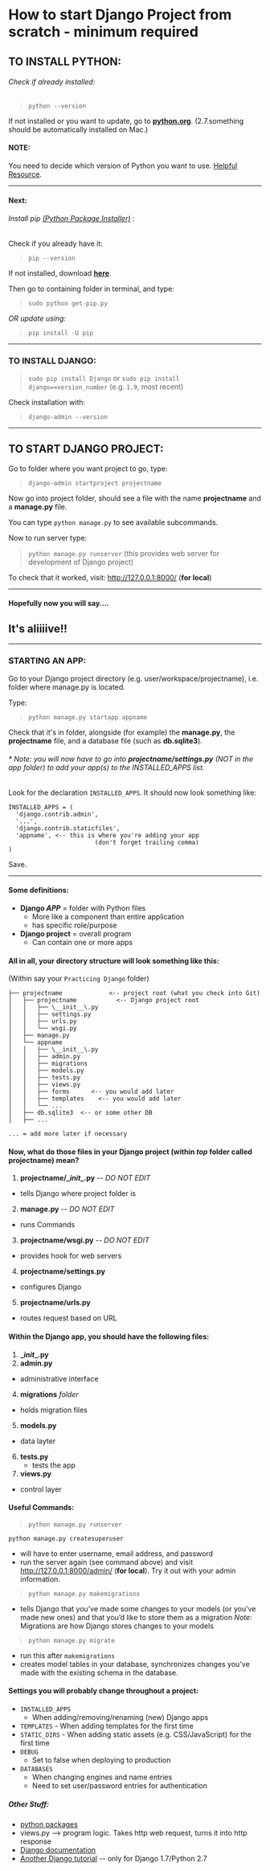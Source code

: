 # How to start Django Project from scratch - minimum required
## TO INSTALL PYTHON:
###### Check if already installed:
>`python --version`

If not installed or you want to update, go to **[python.org](https://www.python.org/downloads/)**. (2.7.something should be automatically installed on Mac.)

#### NOTE:
You need to decide which version of Python you want to use. [Helpful Resource](https://wiki.python.org/moin/Python2orPython3).

***

#### Next:
###### Install pip *[(Python Package Installer)](https://pip.pypa.io/en/stable/)* :
Check if you already have it:
>`pip --version`

If not installed, download **[here](https://pip.pypa.io/en/stable/installing/#installing-with-get-pip-py/)**.

Then go to containing folder in terminal, and type:
>`sudo python get-pip.py`

*OR update using:*
>`pip install -U pip`

***
### TO INSTALL DJANGO:
>`sudo pip install Django`  or `sudo pip install django==version_number` (e.g. `1.9`, most recent)

Check installation with:
>`django-admin --version`

***
## TO START DJANGO PROJECT:
Go to folder where you want project to go, type:

>`django-admin startproject projectname`

Now go into project folder, should see a file with the name **projectname** and a **manage.py** file.

You can type `python manage.py` to see available subcommands.

Now to run server type:
>`python manage.py runserver` (this provides web server for development of Django project)

To check that it worked, visit: http://127.0.0.1:8000/ (**for local**)

___
#### Hopefully now you will say....
## It's aliiiive!!
___

### STARTING AN APP:
Go to your Django project directory (e.g. user/workspace/projectname), i.e. folder where manage.py is located.

Type:
>`python manage.py startapp appname`

Check that it's in folder, alongside (for example) the **manage.py**, the **projectname** file, and a database file (such as **db.sqlite3**).

###### \* Note: you will now have to go into **projectname/settings.py** (NOT in the app folder) to add your app(s) to the INSTALLED_APPS list.

Look for the declaration `INSTALLED_APPS`. It should now look something like:

```
INSTALLED_APPS = (
  'django.contrib.admin',
  '...',
  'django.contrib.staticfiles',
  'appname', <-- this is where you're adding your app
                        (don't forget trailing comma)
)
```

Save.

---

#### Some definitions:
- **Django *APP*** = folder with Python files
  - More like a component than entire application
  - has specific role/purpose
- **Django project** = overall program
  - Can contain one or more apps

#### All in all, your directory structure will look something like this:
(Within say your `Practicing Django` folder)
```
├── projectname             <-- project root (what you check into Git)
│   ├── projectname           <-- Django project root
│   │   ├── \__init__\.py
│   │   ├── settings.py
│   │   ├── urls.py
│   │   └── wsgi.py
│   ├── manage.py
│   └── appname
│   │   ├── \__init__\.py
│   │   ├── admin.py
│   │   ├── migrations
│   │   ├── models.py
│   │   ├── tests.py
│   │   ├── views.py
│   │   ├── forms      <-- you would add later
│   │   ├── templates    <-- you would add later
│   │   └── ...
│   ├── db.sqlite3  <-- or some other DB
│   ├── ...

... = add more later if necessary
```


#### Now, what do those files in your Django project (within *top* folder called projectname) mean?
1. **projectname/\__init__\.py** -- *DO NOT EDIT*
  - tells Django where project folder is
2. **manage.py** -- *DO NOT EDIT*
  - runs Commands
3. **projectname/wsgi.py** -- *DO NOT EDIT*
  - provides hook for web servers
4. **projectname/settings.py**
  - configures Django
5. **projectname/urls.py**
  - routes request based on URL

#### Within the Django app, you should have the following files:
1. **\__init__\.py**
2. **admin.py**
  - administrative interface
4. **migrations** *folder*
  - holds migration files
5. **models.py**
  - data layter
6. **tests.py**
   - tests the app
8. **views.py**
  - control layer

#### Useful Commands:
> `python manage.py runserver`
>
 `python manage.py createsuperuser`
  - will have to enter username, email address, and password
  - run the server again (see command above) and visit http://127.0.0.1:8000/admin/ (**for local**). Try it out with your admin information.

>`python manage.py makemigrations`
  - tells Django that you’ve made some changes to your models (or you’ve made new ones) and that you’d like to store them as a migration
*Note*: Migrations are how Django stores changes to your models

>`python manage.py migrate`
  - run this after `makemigrations`
  - creates model tables in your database, synchronizes changes you've made with the existing schema in the database.  

#### Settings you will probably change throughout a project:
  - `INSTALLED_APPS`
    - When adding/removing/renaming (new) Django apps
  -  `TEMPLATES`
    - When adding templates for the first time
  -  `STATIC_DIRS`
    - When adding static assets (e.g. CSS/JavaScript) for the first time
  - `DEBUG`
    - Set to false when deploying to production
  - `DATABASES`
    - When changing engines and name entries
    - Need to set user/password entries for authentication

##### Other Stuff:
+ [python packages](https://docs.python.org/3/installing/)
+ views.py --> program logic. Takes http web request, turns it into http response
+ [Django documentation](https://docs.djangoproject.com/en/1.9/)
+ [Another Django tutorial](http://www.tangowithdjango.com/) -- only for Django 1.7/Python 2.7

